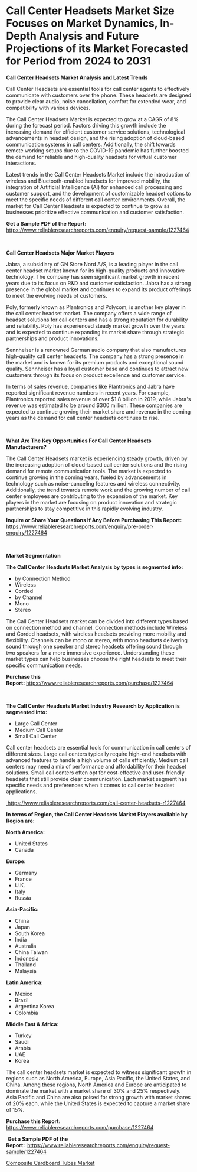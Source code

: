 <p><h1>Call Center Headsets Market Size Focuses on Market Dynamics, In-Depth Analysis and Future Projections of its Market Forecasted for Period from 2024 to 2031</h1></p><p><strong>Call Center Headsets Market Analysis and Latest Trends</strong></p>
<p><p>Call Center Headsets are essential tools for call center agents to effectively communicate with customers over the phone. These headsets are designed to provide clear audio, noise cancellation, comfort for extended wear, and compatibility with various devices.</p><p>The Call Center Headsets Market is expected to grow at a CAGR of 8% during the forecast period. Factors driving this growth include the increasing demand for efficient customer service solutions, technological advancements in headset design, and the rising adoption of cloud-based communication systems in call centers. Additionally, the shift towards remote working setups due to the COVID-19 pandemic has further boosted the demand for reliable and high-quality headsets for virtual customer interactions.</p><p>Latest trends in the Call Center Headsets Market include the introduction of wireless and Bluetooth-enabled headsets for improved mobility, the integration of Artificial Intelligence (AI) for enhanced call processing and customer support, and the development of customizable headset options to meet the specific needs of different call center environments. Overall, the market for Call Center Headsets is expected to continue to grow as businesses prioritize effective communication and customer satisfaction.</p></p>
<p><strong>Get a Sample PDF of the Report:&nbsp;</strong> <a href="https://www.reliableresearchreports.com/enquiry/request-sample/1227464">https://www.reliableresearchreports.com/enquiry/request-sample/1227464</a></p>
<p>&nbsp;</p>
<p><strong>Call Center Headsets Major Market Players</strong></p>
<p><p>Jabra, a subsidiary of GN Store Nord A/S, is a leading player in the call center headset market known for its high-quality products and innovative technology. The company has seen significant market growth in recent years due to its focus on R&D and customer satisfaction. Jabra has a strong presence in the global market and continues to expand its product offerings to meet the evolving needs of customers.</p><p>Poly, formerly known as Plantronics and Polycom, is another key player in the call center headset market. The company offers a wide range of headset solutions for call centers and has a strong reputation for durability and reliability. Poly has experienced steady market growth over the years and is expected to continue expanding its market share through strategic partnerships and product innovations.</p><p>Sennheiser is a renowned German audio company that also manufactures high-quality call center headsets. The company has a strong presence in the market and is known for its premium products and exceptional sound quality. Sennheiser has a loyal customer base and continues to attract new customers through its focus on product excellence and customer service.</p><p>In terms of sales revenue, companies like Plantronics and Jabra have reported significant revenue numbers in recent years. For example, Plantronics reported sales revenue of over $1.8 billion in 2019, while Jabra's revenue was estimated to be around $300 million. These companies are expected to continue growing their market share and revenue in the coming years as the demand for call center headsets continues to rise.</p></p>
<p>&nbsp;</p>
<p><strong>What Are The Key Opportunities For Call Center Headsets Manufacturers?</strong></p>
<p><p>The Call Center Headsets market is experiencing steady growth, driven by the increasing adoption of cloud-based call center solutions and the rising demand for remote communication tools. The market is expected to continue growing in the coming years, fueled by advancements in technology such as noise-canceling features and wireless connectivity. Additionally, the trend towards remote work and the growing number of call center employees are contributing to the expansion of the market. Key players in the market are focusing on product innovation and strategic partnerships to stay competitive in this rapidly evolving industry.</p></p>
<p><strong>Inquire or Share Your Questions If Any Before Purchasing This Report:</strong> <a href="https://www.reliableresearchreports.com/enquiry/pre-order-enquiry/1227464">https://www.reliableresearchreports.com/enquiry/pre-order-enquiry/1227464</a></p>
<p>&nbsp;</p>
<p><strong>Market Segmentation</strong></p>
<p><strong>The Call Center Headsets Market Analysis by types is segmented into:</strong></p>
<p><ul><li>by Connection Method</li><li>Wireless</li><li>Corded</li><li>by Channel</li><li>Mono</li><li>Stereo</li></ul></p>
<p><p>The Call Center Headsets market can be divided into different types based on connection method and channel. Connection methods include Wireless and Corded headsets, with wireless headsets providing more mobility and flexibility. Channels can be mono or stereo, with mono headsets delivering sound through one speaker and stereo headsets offering sound through two speakers for a more immersive experience. Understanding these market types can help businesses choose the right headsets to meet their specific communication needs.</p></p>
<p><strong>Purchase this Report:&nbsp;</strong><a href="https://www.reliableresearchreports.com/purchase/1227464">https://www.reliableresearchreports.com/purchase/1227464</a></p>
<p>&nbsp;</p>
<p><strong>The Call Center Headsets Market Industry Research by Application is segmented into:</strong></p>
<p><ul><li>Large Call Center</li><li>Medium Call Center</li><li>Small Call Center</li></ul></p>
<p><p>Call center headsets are essential tools for communication in call centers of different sizes. Large call centers typically require high-end headsets with advanced features to handle a high volume of calls efficiently. Medium call centers may need a mix of performance and affordability for their headset solutions. Small call centers often opt for cost-effective and user-friendly headsets that still provide clear communication. Each market segment has specific needs and preferences when it comes to call center headset applications.</p></p>
<p><a href="https://www.reliableresearchreports.com/call-center-headsets-r1227464">&nbsp;https://www.reliableresearchreports.com/call-center-headsets-r1227464</a></p>
<p><strong>In terms of Region, the Call Center Headsets Market Players available by Region are:</strong></p>
<p>
    <p> <strong> North America: </strong>
        <ul>
            <li>United States</li>
            <li>Canada</li>
        </ul>
        </p> 
    <p> <strong> Europe: </strong>
        <ul>
            <li>Germany</li>
            <li>France</li>
            <li>U.K.</li>
            <li>Italy</li>
            <li>Russia</li>
        </ul>
        </p> 
    <p> <strong> Asia-Pacific: </strong>
        <ul>
            <li>China</li>
            <li>Japan</li>
            <li>South Korea</li>
            <li>India</li>
            <li>Australia</li>
            <li>China Taiwan</li>
            <li>Indonesia</li>
            <li>Thailand</li>
            <li>Malaysia</li>
        </ul>
        </p> 
    <p> <strong> Latin America: </strong>
        <ul>
            <li>Mexico</li>
            <li>Brazil</li>
            <li>Argentina Korea</li>
            <li>Colombia</li>
        </ul>
        </p> 
    <p> <strong> Middle East & Africa: </strong>
        <ul>
            <li>Turkey</li>
            <li>Saudi</li>
            <li>Arabia</li>
            <li>UAE</li>
            <li>Korea</li>
        </ul>
    </p>
    </p>
<p><p>The call center headsets market is expected to witness significant growth in regions such as North America, Europe, Asia Pacific, the United States, and China. Among these regions, North America and Europe are anticipated to dominate the market with a market share of 30% and 25% respectively. Asia Pacific and China are also poised for strong growth with market shares of 20% each, while the United States is expected to capture a market share of 15%.</p></p>
<p><strong>Purchase this Report: </strong><a href="https://www.reliableresearchreports.com/purchase/1227464">https://www.reliableresearchreports.com/purchase/1227464</a></p>
<p>&nbsp;<strong>Get a Sample PDF of the Report:&nbsp;&nbsp;</strong><a href="https://www.reliableresearchreports.com/enquiry/request-sample/1227464">https://www.reliableresearchreports.com/enquiry/request-sample/1227464</a></p>
<p><strong></strong></p>
<p><p><a href="https://frill-swim-3cd.notion.site/Composite-Cardboard-Tubes-Market-Insights-Market-Players-and-Forecast-Till-2031-4ae661383d1c414a801dcb07da6a13b6">Composite Cardboard Tubes Market</a></p></p>